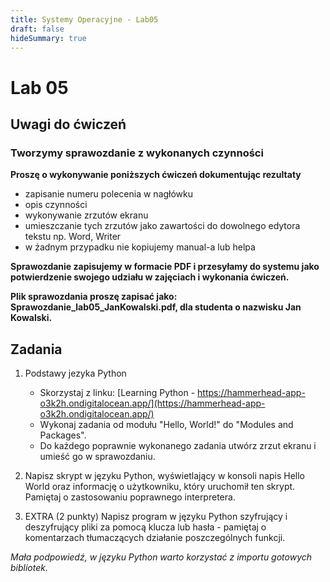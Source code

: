 ```yaml
---
title: Systemy Operacyjne - Lab05
draft: false
hideSummary: true
---
```


# Lab 05

## Uwagi do ćwiczeń

### Tworzymy sprawozdanie z wykonanych czynności

**Proszę o wykonywanie poniższych ćwiczeń dokumentując rezultaty**
- zapisanie numeru polecenia w nagłówku
- opis czynności
- wykonywanie zrzutów ekranu
- umieszczanie tych zrzutów jako zawartości do dowolnego edytora tekstu np. Word, Writer
- w żadnym przypadku nie kopiujemy manual-a lub helpa

**Sprawozdanie zapisujemy w formacie PDF i przesyłamy do systemu jako potwierdzenie swojego udziału w zajęciach i wykonania ćwiczeń.**

**Plik sprawozdania proszę zapisać jako: Sprawozdanie_lab05_JanKowalski.pdf, dla studenta o nazwisku Jan Kowalski.**

## Zadania

1. Podstawy jezyka Python
   - Skorzystaj z linku: [Learning Python - https://hammerhead-app-o3k2h.ondigitalocean.app/](https://hammerhead-app-o3k2h.ondigitalocean.app/)
   - Wykonaj zadania od modułu "Hello, World!" do "Modules and Packages". 
   - Do każdego poprawnie wykonanego zadania utwórz zrzut ekranu i umieść go w sprawozdaniu.   
2. Napisz skrypt w języku Python, wyświetlający w konsoli napis Hello World oraz informację o użytkowniku, który uruchomił ten skrypt. Pamiętaj o zastosowaniu poprawnego interpretera.

3. EXTRA (2 punkty) Napisz program w języku Python szyfrujący i deszyfrujący pliki za pomocą klucza lub hasła - pamiętaj o komentarzach tłumaczących działanie poszczególnych funkcji.

_Mała podpowiedź, w języku Python warto korzystać z importu gotowych bibliotek._